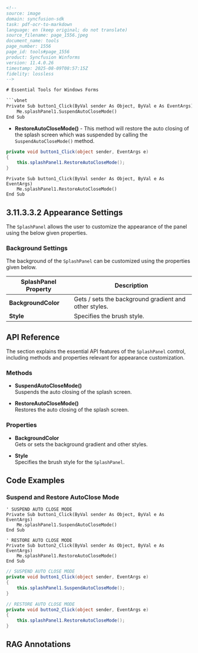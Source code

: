 ```html
<!-- 
source: image
domain: syncfusion-sdk
task: pdf-ocr-to-markdown
language: en (keep original; do not translate)
source_filename: page_1556.jpeg
document_name: tools
page_number: 1556
page_id: tools#page_1556
product: Syncfusion Winforms
version: 11.4.0.26
timestamp: 2025-08-09T08:57:15Z
fidelity: lossless
-->

# Essential Tools for Windows Forms

```vbnet
Private Sub button1_Click(ByVal sender As Object, ByVal e As EventArgs)
    Me.splashPanel1.SuspendAutoCloseMode()
End Sub
```

- **RestoreAutoCloseMode()** - This method will restore the auto closing of the splash screen which was suspended by calling the `SuspendAutoCloseMode()` method.

```csharp
private void button1_Click(object sender, EventArgs e)
{
    this.splashPanel1.RestoreAutoCloseMode();
}
```

```vbnet
Private Sub button1_Click(ByVal sender As Object, ByVal e As EventArgs)
    Me.splashPanel1.RestoreAutoCloseMode()
End Sub
```

## 3.11.3.3.2 Appearance Settings

The `SplashPanel` allows the user to customize the appearance of the panel using the below given properties.

### Background Settings

The background of the `SplashPanel` can be customized using the properties given below.

| **SplashPanel Property** | **Description**                                       |
|--------------------------|-------------------------------------------------------|
| **BackgroundColor**      | Gets / sets the background gradient and other styles. |
| **Style**               | Specifies the brush style.                            |

## API Reference

The section explains the essential API features of the `SplashPanel` control, including methods and properties relevant for appearance customization.

### Methods

- **SuspendAutoCloseMode()**  
  Suspends the auto closing of the splash screen.

- **RestoreAutoCloseMode()**  
  Restores the auto closing of the splash screen.

### Properties

- **BackgroundColor**  
  Gets or sets the background gradient and other styles.

- **Style**  
  Specifies the brush style for the `SplashPanel`.

## Code Examples

### Suspend and Restore AutoClose Mode

```vbnet
' SUSPEND AUTO CLOSE MODE
Private Sub button1_Click(ByVal sender As Object, ByVal e As EventArgs)
    Me.splashPanel1.SuspendAutoCloseMode()
End Sub

' RESTORE AUTO CLOSE MODE
Private Sub button2_Click(ByVal sender As Object, ByVal e As EventArgs)
    Me.splashPanel1.RestoreAutoCloseMode()
End Sub
```

```csharp
// SUSPEND AUTO CLOSE MODE
private void button1_Click(object sender, EventArgs e)
{
    this.splashPanel1.SuspendAutoCloseMode();
}

// RESTORE AUTO CLOSE MODE
private void button2_Click(object sender, EventArgs e)
{
    this.splashPanel1.RestoreAutoCloseMode();
}
```

## RAG Annotations
<!-- tags: SplashPanel, AutoCloseMode, BackgroundSettings, AppearanceCustomization, SyncfusionWinforms, CustomBrushStyle keywords: Appearance, SplashPanel Properties, AutoClose, Suspend, Restore, BackgroundColor, Style -->
```